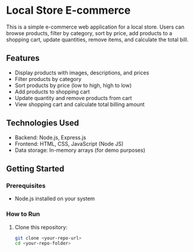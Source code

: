 # Local Store E-commerce

This is a simple e-commerce web application for a local store. Users can browse products, filter by category, sort by price, add products to a shopping cart, update quantities, remove items, and calculate the total bill.

## Features

- Display products with images, descriptions, and prices
- Filter products by category
- Sort products by price (low to high, high to low)
- Add products to shopping cart
- Update quantity and remove products from cart
- View shopping cart and calculate total billing amount

## Technologies Used

- Backend: Node.js, Express.js
- Frontend: HTML, CSS, JavaScript (Node JS)
- Data storage: In-memory arrays (for demo purposes)

## Getting Started

### Prerequisites

- Node.js installed on your system

### How to Run

1. Clone this repository:

   ```bash
   git clone <your-repo-url>
   cd <your-repo-folder>

